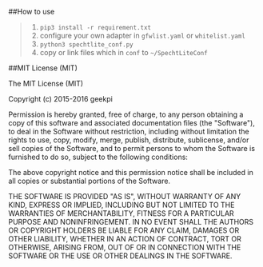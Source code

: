 ##How to use
> 1. `pip3 install -r requirement.txt`
> 2. configure your own adapter in `gfwlist.yaml` or `whitelist.yaml`
> 3. `python3 spechtlite_conf.py`
> 4. copy or link files which in `conf` to `~/SpechtLiteConf`

##MIT License (MIT)

The MIT License (MIT)

Copyright (c) 2015-2016 geekpi

Permission is hereby granted, free of charge, to any person obtaining a copy
of this software and associated documentation files (the "Software"), to deal
in the Software without restriction, including without limitation the rights
to use, copy, modify, merge, publish, distribute, sublicense, and/or sell
copies of the Software, and to permit persons to whom the Software is
furnished to do so, subject to the following conditions:

The above copyright notice and this permission notice shall be included in all
copies or substantial portions of the Software.

THE SOFTWARE IS PROVIDED "AS IS", WITHOUT WARRANTY OF ANY KIND, EXPRESS OR
IMPLIED, INCLUDING BUT NOT LIMITED TO THE WARRANTIES OF MERCHANTABILITY,
FITNESS FOR A PARTICULAR PURPOSE AND NONINFRINGEMENT. IN NO EVENT SHALL THE
AUTHORS OR COPYRIGHT HOLDERS BE LIABLE FOR ANY CLAIM, DAMAGES OR OTHER
LIABILITY, WHETHER IN AN ACTION OF CONTRACT, TORT OR OTHERWISE, ARISING FROM,
OUT OF OR IN CONNECTION WITH THE SOFTWARE OR THE USE OR OTHER DEALINGS IN THE
SOFTWARE.

